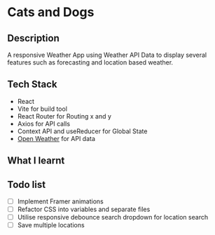 # Cats and Dogs

## Description

A responsive Weather App using Weather API Data to display several features such as forecasting and location based weather.

<!-- > [!NOTE]
> Tutorial initiated project, sourced from The Ultimate React Course -->

## Tech Stack

- React
- Vite for build tool
- React Router for Routing x and y
- Axios for API calls
- Context API and useReducer for Global State
- [Open Weather][1] for API data

## What I learnt

## Todo list

- [ ] Implement Framer animations
- [ ] Refactor CSS into variables and separate files
- [ ] Utilise responsive debounce search dropdown for location search
- [ ] Save multiple locations

[1]: https://openweathermap.org/
